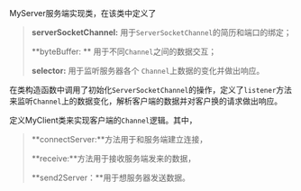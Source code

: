 MyServer服务端实现类，在该类中定义了

> **serverSocketChannel:** 用于`ServerSocketChannel`的简历和端口的绑定；
>
> **byteBuffer: ** 用于不同`Channel`之间的数据交互；
>
> **selector:** 用于监听服务器各个 `Channel`上数据的变化并做出响应。

在类构造函数中调用了初始化`ServerSocketChannel`的操作，定义了`listener`方法来监听`Channel`上的数据变化，解析客户端的数据并对客户换的请求做出响应。


定义MyClient类来实现客户端的`Channel`逻辑。其中，

> **connectServer:**方法用于和服务端建立连接，
>
> **receive:**方法用于接收服务端发来的数据，
>
> **send2Server：**用于想服务器发送数据。

